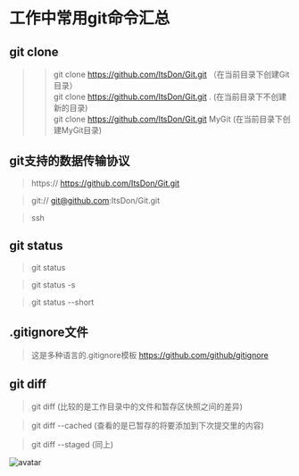 # 工作中常用git命令汇总


## git clone
>> git clone https://github.com/ItsDon/Git.git （在当前目录下创建Git目录）    
>> git clone  https://github.com/ItsDon/Git.git . (在当前目录下不创建新的目录)    
>> git clone https://github.com/ItsDon/Git.git  MyGit (在当前目录下创建MyGit目录)   
                   
## git支持的数据传输协议  
> https://   https://github.com/ItsDon/Git.git

>git://   git@github.com:ItsDon/Git.git

>ssh   


## git status
> git status

> git status -s

> git status --short 

## .gitignore文件 
>   这是多种语言的.gitignore模板  https://github.com/github/gitignore  
                                                                
                                                                
## git diff   
> git diff  (比较的是工作目录中的文件和暂存区快照之间的差异)

> git diff --cached (查看的是已暂存的将要添加到下次提交里的内容)

> git diff --staged (同上)


![avatar](https://cdn.liaoxuefeng.com/cdn/files/attachments/001384907702917346729e9afbf4127b6dfbae9207af016000/0)




                 